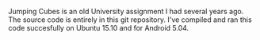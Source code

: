 Jumping Cubes is an old University assignment I had several years ago. The source code is entirely in this git repository. I've compiled and ran this code succesfully on Ubuntu 15.10 and for Android 5.04.
